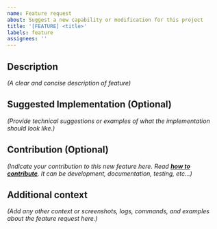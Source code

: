 ```yaml
---
name: Feature request
about: Suggest a new capability or modification for this project
title: '[FEATURE] <title>'
labels: feature
assignees: ''
---
```


## Description

_(A clear and concise description of feature)_

## Suggested Implementation (Optional)

_(Provide technical suggestions or examples of what the implementation should look like.)_

## Contribution (Optional)

_(Indicate your contribution to this new feature here. Read **[how to contribute](https://github.com/cjambrosi/instagram-follow-spy/blob/main/CONTRIBUTING.md)**. It can be development, documentation, testing, etc...)_

## Additional context

_(Add any other context or screenshots, logs, commands, and examples about the feature request here.)_
